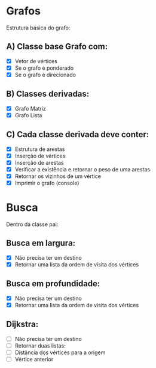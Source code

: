 # Grafos

Estrutura básica do grafo:
<br>
## A) Classe base Grafo com:
- [x] Vetor de vértices
- [x] Se o grafo é ponderado
- [x] Se o grafo é direcionado
## B) Classes derivadas:
- [x] Grafo Matriz
- [x] Grafo Lista
## C) Cada classe derivada deve conter:
- [x] Estrutura de arestas
- [x] Inserção de vértices
- [x] Inserção de arestas
- [x] Verificar a existência e retornar o peso de uma arestas
- [x] Retornar os vizinhos de um vértice
- [x] Imprimir o grafo (console)

# Busca
Dentro da classe pai:
## Busca em largura:
- [x] Não precisa ter um destino
- [x] Retornar uma lista da ordem de visita dos vértices
## Busca em profundidade:
- [x] Não precisa ter um destino
- [x] Retornar uma lista da ordem de visita dos vértices
## Dijkstra:
- [ ] Não precisa ter um destino
- [ ] Retornar duas listas:
- [ ] Distância dos vértices para a origem
- [ ] Vértice anterior
